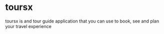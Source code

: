 # toursx
toursx is and tour guide application that you can use to book, see and plan your travel experience
